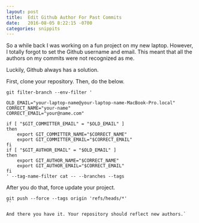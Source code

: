 ```yaml
---
layout: post
title:  Edit Github Author For Past Commits
date:   2016-08-05 8:22:15 -0700
categories: snippits
---
```


So a while back I was working on a fun project on my new laptop. However, I totally forgot to set the Github username and email. This meant that all the authors on my commits were not recognized as me. 

Luckily, Github always has a solution.

First, clone your repository. Then, do the below.

```
git filter-branch --env-filter '

OLD_EMAIL="your-laptop-name@your-laptop-name-MacBook-Pro.local"
CORRECT_NAME="your-name"
CORRECT_EMAIL="your@name.com"

if [ "$GIT_COMMITTER_EMAIL" = "$OLD_EMAIL" ]
then
	export GIT_COMMITTER_NAME="$CORRECT_NAME"
    export GIT_COMMITTER_EMAIL="$CORRECT_EMAIL"
fi
if [ "$GIT_AUTHOR_EMAIL" = "$OLD_EMAIL" ]
then
	export GIT_AUTHOR_NAME="$CORRECT_NAME"
	export GIT_AUTHOR_EMAIL="$CORRECT_EMAIL"
fi
' --tag-name-filter cat -- --branches --tags
```

After you do that, force update your project.

```
git push --force --tags origin 'refs/heads/*'
``

And there you have it. Your repository should reflect new authors.`
